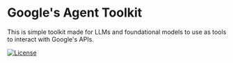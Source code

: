 # Google's Agent Toolkit

This is simple toolkit made for LLMs and foundational models to use as tools to interact with Google's APIs.

[![License](https://img.shields.io/:license-mit-blue.svg)](https://opensource.org/licenses/MIT)
